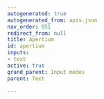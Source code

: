 ```yaml
---
autogenerated: true
autogenerated_from: apis.json
nav_order: 951
redirect_from: null
title: Apertium
id: apertium
inputs:
- text
active: true
grand_parent: Input modes
parent: Text

---
```



